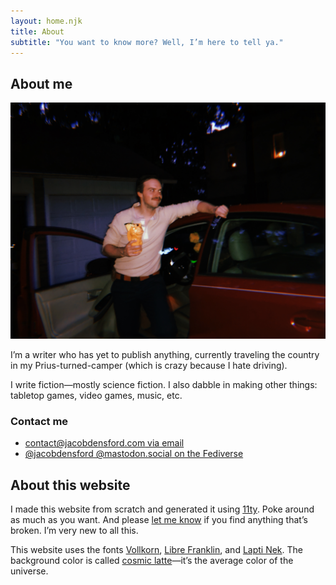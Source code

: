 ```yaml
---
layout: home.njk
title: About
subtitle: "You want to know more? Well, I’m here to tell ya."
---
```


## About me

![A picture of me standing by my Prius and holding a Jar Jar Binks tiki mug.](/images/jarjarmug.jpeg)

I’m a writer who has yet to publish anything, currently traveling the country in my Prius-turned-camper (which is crazy because I hate driving).

I write fiction—mostly science fiction. I also dabble in making other things: tabletop games, video games, music, etc.

### Contact me

- [contact@jacobdensford.com via email](mailto:contact@jacobdensford.com)
- [@jacobdensford @mastodon.social on the Fediverse](https://mastodon.social/@jacobdensford)

## About this website

I made this website from scratch and generated it using [11ty](https://www.11ty.dev/). Poke around as much as you want. And please [let me know](https://github.com/jacobdensford/jacobdensford.com) if you find anything that’s broken. I’m very new to all this.

This website uses the fonts [Vollkorn](http://vollkorn-typeface.com/), [Libre Franklin](https://fonts.google.com/specimen/Libre+Franklin), and [Lapti Nek](https://aurekfonts.github.io/?font=LaptiNekAF). The background color is called [cosmic latte](https://en.wikipedia.org/wiki/Cosmic_latte)&mdash;it’s the average color of the universe.
